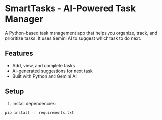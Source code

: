 # SmartTasks - AI-Powered Task Manager

A Python-based task management app that helps you organize, track, and prioritize tasks. It uses Gemini AI to suggest which task to do next.

## Features
- Add, view, and complete tasks
- AI-generated suggestions for next task
- Built with Python and Gemini AI

## Setup
1. Install dependencies: 
```bash
pip install -r requirements.txt